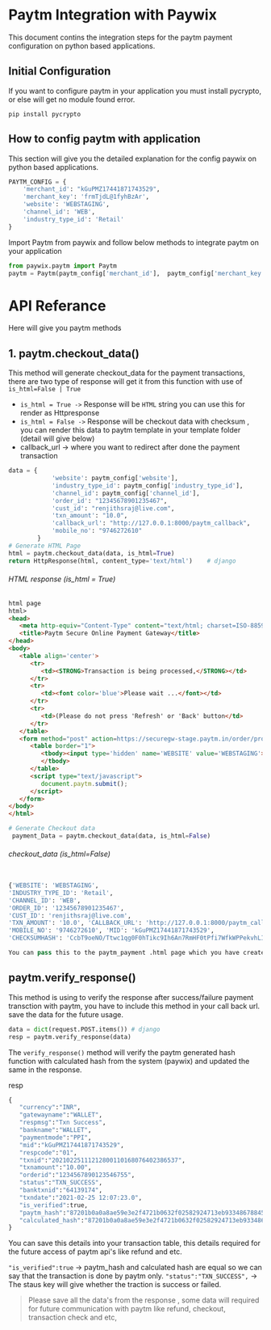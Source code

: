 # Paytm Integration with Paywix

This document  contins the integration steps for the paytm payment configuration on python based applications.

## Initial Configuration
If you want to configure paytm in your application you must install  pycrypto, or else will get no module found error.

```shell
pip install pycrypto
```
## How to config paytm with  application

This section will give you the detailed explanation for the config paywix on python based applications.  

```python
PAYTM_CONFIG = {
    'merchant_id': "kGuPMZ17441871743529",
    'merchant_key': 'frmTjdL@1fyhBzAr',
    'website': 'WEBSTAGING',
    'channel_id': 'WEB',
    'industry_type_id': 'Retail'
}
```
Import Paytm from paywix  and  follow below methods to integrate paytm on your application

```python
from paywix.paytm import Paytm
paytm = Paytm(paytm_config['merchant_id'],  paytm_config['merchant_key'], mode='test')
```
# API Referance 
Here will give you paytm methods

## 1. paytm.checkout_data()
This method will generate checkout_data for the payment transactions, there are two type of response will get it from this function with use of `is_html=False | True` 
- `is_html = True ->` Response will be `HTML` string you can use this for render as Httpresponse 
- `is_html = False ->` Response will be checkout data with checksum , you can render this  data to paytm template in your template folder (detail will give below)
- callback_url -> where you want to redirect after done the payment transaction

```python
data = {
            'website': paytm_config['website'],
            'industry_type_id': paytm_config['industry_type_id'], 
            'channel_id': paytm_config['channel_id'],
            'order_id': "12345678901235467",
            'cust_id': "renjithsraj@live.com", 
            'txn_amount': "10.0", 
            'callback_url': "http://127.0.0.1:8000/paytm_callback",
            'mobile_no': "9746272610"
        }
# Generate HTML Page
html = paytm.checkout_data(data, is_html=True)
return HttpResponse(html, content_type='text/html')    # django
```
###### HTML response (is_html = True)
``` html
html page
html>
<head>
   <meta http-equiv="Content-Type" content="text/html; charset=ISO-8859-1">
   <title>Paytm Secure Online Payment Gateway</title>
</head>
<body>
   <table align='center'>
      <tr>
         <td><STRONG>Transaction is being processed,</STRONG></td>
      </tr>
      <tr>
         <td><font color='blue'>Please wait ...</font></td>
      </tr>
      <tr>
         <td>(Please do not press 'Refresh' or 'Back' button</td>
      </tr>
   </table>
   <form method="post" action=https://securegw-stage.paytm.in/order/process name="paytm">
      <table border="1">
         <tbody><input type='hidden' name='WEBSITE' value='WEBSTAGING'><input type='hidden' name='INDUSTRY_TYPE_ID' value='Retail'><input type='hidden' name='CHANNEL_ID' value='WEB'><input type='hidden' name='ORDER_ID' value='12345678901235467'><input type='hidden' name='CUST_ID' value='renjithsraj@live.com'><input type='hidden' name='TXN_AMOUNT' value='10.0'><input type='hidden' name='CALLBACK_URL' value='http://127.0.0.1:8000/paytm_callback'><input type='hidden' name='MOBILE_NO' value='9746272610'><input type='hidden' name='MID' value='kGuPMZ17441871743529'><input type='hidden' name='CHECKSUMHASH' value='Lr58IEtDktBALBI7Bp08NkRMV0j6R4CNln9Fw93INZUPKNnbPz/dSLQ++CQ6K9p1jYTBugarscDQg24077N96M/PJVTGJuJ+yyUWkJcp7dc='>
         </tbody>
      </table>
      <script type="text/javascript">
         document.paytm.submit();
      </script>
   </form>
</body>
</html>
```

```python
# Generate Checkout data
 payment_Data = paytm.checkout_data(data, is_html=False)
 ```
 ###### checkout_data (is_html=False)
 ```python
 
{'WEBSITE': 'WEBSTAGING', 
'INDUSTRY_TYPE_ID': 'Retail', 
'CHANNEL_ID': 'WEB', 
'ORDER_ID': '12345678901235467', 
'CUST_ID': 'renjithsraj@live.com', 
'TXN_AMOUNT': '10.0', 'CALLBACK_URL': 'http://127.0.0.1:8000/paytm_callback', 
'MOBILE_NO': '9746272610', 'MID': 'kGuPMZ17441871743529', 
'CHECKSUMHASH': 'CcbT9oeNO/Ttwc1qg0F0hTikc9Ih6An7RmHF0tPfi7WfkWPPekvhLI7XhNtGwntgWrPsFPr2zNkDTL0lj1Nw8yzIbJVKGoRFncF1+ssbtfQ='}

You can pass this to the paytm_payment .html page which you have created in the template folder.

```

## paytm.verify_response()

This method is using to verify the response after success/failure payment transction with paytm, you have to include this method in your call back url. save the data for the future usage. 

```python
data = dict(request.POST.items()) # django
resp = paytm.verify_response(data)
```
The `verify_response()` method will verify the paytm generated hash function with calculated hash from the system (paywix) and updated the same in the response. 

resp
```python
{
   "currency":"INR",
   "gatewayname":"WALLET",
   "respmsg":"Txn Success",
   "bankname":"WALLET",
   "paymentmode":"PPI",
   "mid":"kGuPMZ17441871743529",
   "respcode":"01",
   "txnid":"20210225111212800110168076402386537",
   "txnamount":"10.00",
   "orderid":"1234567890123546755",
   "status":"TXN_SUCCESS",
   "banktxnid":"64139174",
   "txndate":"2021-02-25 12:07:23.0",
   "is_verified":true,
   "paytm_hash":"87201b0a0a8ae59e3e2f4721b0632f02582924713eb933486788452d3d6f611333@7",
   "calculated_hash":"87201b0a0a8ae59e3e2f4721b0632f02582924713eb933486788452d3d6f611333@7"
}
```
You can save this details into your transaction table, this details required for the future access of paytm api's like refund and etc. 

   `"is_verified":true` ->  paytm_hash and calculated hash are equal so we can say that the transaction is done by paytm only.
   `"status":"TXN_SUCCESS",` ->  The staus key will give whether the traction is success or failed.
> Please save all the data's from the response , some data will required for future communication with paytm like refund, checkout, transaction check and etc, 


